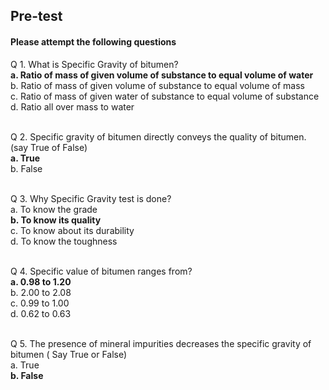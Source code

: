 ## <b> Pre-test</b>
#### Please attempt the following questions

Q 1. What is Specific Gravity of bitumen?<br>
<b>a. Ratio of mass of given volume of substance to equal volume of water</b><br>
b. Ratio of mass of given volume of substance to equal volume of mass<br>
c. Ratio of mass of given water of substance to equal volume of substance<br>
d. Ratio all over mass to water<br><br>

Q 2. Specific gravity of bitumen directly conveys the quality of bitumen. (say True of False)<br>
<b>a. True</b><br>
b. False<br><br>

Q 3. Why Specific Gravity test is done?<br>
a. To know the grade<br>
<b>b. To know its quality</b><br>
c. To know about its durability<br>
d. To know the toughness<br><br>

Q 4. Specific value of bitumen ranges from?<br>
<b>a. 0.98 to 1.20</b><br>
b. 2.00 to 2.08<br>
c. 0.99 to 1.00<br>
d. 0.62 to 0.63<br><br>

Q 5. The presence of mineral impurities decreases the specific gravity of bitumen ( Say True or False)<br>
a. True<br>
<b>b. False</b><br><br>
